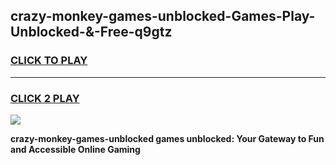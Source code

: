 
## crazy-monkey-games-unblocked-Games-Play-Unblocked-&-Free-q9gtz
<h3>
<a href="https://premium76.site?title=crazy-monkey-games-unblocked&ref=24A">CLICK TO PLAY</a></h3>
<hr>

<h3>
<a href="https://premium76.site?title=crazy-monkey-games-unblocked&ref=24A">CLICK 2 PLAY</a>
  
</h3>

<a href="https://premium76.site?title=crazy-monkey-games-unblocked&ref=24A"><img src="https://clearcache.store/games.png"></a>


**crazy-monkey-games-unblocked games unblocked: Your Gateway to Fun and Accessible Online Gaming**
